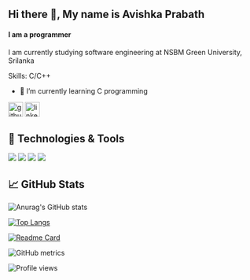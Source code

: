 ## Hi there 👋, My name is Avishka Prabath
#### I am a programmer

I am currently studying software engineering at NSBM Green University, Srilanka

Skills: C/C++

- 🌱 I’m currently learning C programming 


[<img src='https://cdn.jsdelivr.net/npm/simple-icons@3.0.1/icons/github.svg' alt='github' height='30'>](https://github.com/avishka2k)  [<img src='https://cdn.jsdelivr.net/npm/simple-icons@3.0.1/icons/linkedin.svg' alt='linkedin' height='30'>](https://www.linkedin.com/in/a-prabath-9b3267213//)  

## 🔧 Technologies & Tools

![](https://img.shields.io/badge/Code-C_Programing-informational?style=flat&logo=C&logoColor=blue&color=2bbc8a)
![](https://img.shields.io/badge/OS-Linux-informational?style=flat&logo=linux&logoColor=white&color=2bbc8a)
![](https://img.shields.io/badge/Code-Python-informational?style=flat&logo=python&logoColor=white&color=2bbc8a)
![](https://img.shields.io/badge/Code-JavaScript-informational?style=flat&logo=javascript&logoColor=white&color=2bbc8)

## &#x1f4c8; GitHub Stats

![Anurag's GitHub stats](https://github-readme-stats.vercel.app/api?username=avishka2k&show_icons=true&theme=dark)

[![Top Langs](https://github-readme-stats.vercel.app/api/top-langs/?username=avishka2k&theme=dark&layout=compact)](https://github.com/anuraghazra/github-readme-stats)

[![Readme Card](https://github-readme-stats.vercel.app/api/pin/?username=avishka2k&repo=Simple-Clock&theme=dark)](https://github.com/avishka2k/Simple-Clock.git)

![GitHub metrics](https://metrics.lecoq.io/avishka2k)  

![Profile views](https://gpvc.arturio.dev/avishka2k)  


<!-- Resources -->
<!-- GitHub Stats: https://github.com/anuraghazra/github-readme-stats -->
